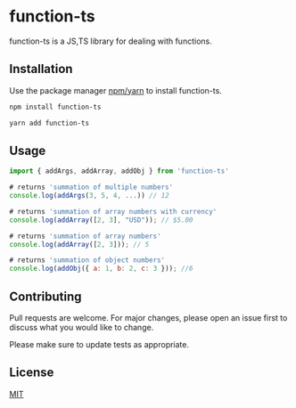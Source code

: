 # function-ts

function-ts is a JS,TS library for dealing with functions.

## Installation

Use the package manager [npm/yarn](https://www.npmjs.com/package/function-ts) to install function-ts.

```bash
npm install function-ts
```

```bash
yarn add function-ts
```

## Usage

```js
import { addArgs, addArray, addObj } from 'function-ts'

# returns 'summation of multiple numbers'
console.log(addArgs(3, 5, 4, ...)) // 12

# returns 'summation of array numbers with currency'
console.log(addArray([2, 3], "USD")); // $5.00

# returns 'summation of array numbers'
console.log(addArray([2, 3])); // 5

# returns 'summation of object numbers'
console.log(addObj({ a: 1, b: 2, c: 3 })); //6

```

## Contributing

Pull requests are welcome. For major changes, please open an issue first
to discuss what you would like to change.

Please make sure to update tests as appropriate.

## License

[MIT](https://choosealicense.com/licenses/mit/)
